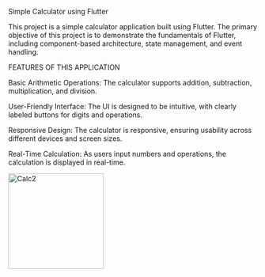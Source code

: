 Simple Calculator using Flutter

This project is a simple calculator application built using Flutter. The primary objective of this project is to demonstrate the fundamentals of Flutter,
including component-based architecture, state management, and event handling.

FEATURES OF THIS APPLICATION 

Basic Arithmetic Operations: The calculator supports addition, subtraction, multiplication, and division.

User-Friendly Interface: The UI is designed to be intuitive, with clearly labeled buttons for digits and operations.

Responsive Design: The calculator is responsive, ensuring usability across different devices and screen sizes.

Real-Time Calculation: As users input numbers and operations, the calculation is displayed in real-time.


<img width="193" alt="Calc2" src="https://github.com/Charity-Mahoro/calculator-App/assets/173148554/cd495379-31f2-474e-be46-e019b32602c6">


